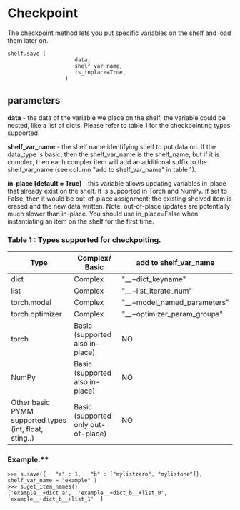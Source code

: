 # Checkpoint 

The checkpoint method lets you put specific variables on the shelf and load them later on. 

```
shelf.save (
                     data, 
                     shelf_var_name, 
                     is_inplace=True, 
                  )
```
## parameters
**data** - the data of the variable we place on the shelf, the variable could be nested, like a list of dicts.
Please refer to table 1 for the checkpointing types supported.
 
**shelf_var_name** - the shelf name identifying shelf to put data on. If the data_type is basic, then the shelf_var_name is the shelf_name, but if it is complex, then each complex item will add an additional suffix to the shelf_var_name (see column "add to shelf_var_name" in table 1).

**in-place [default = True]** - this variable allows updating variables in-place that already exist on the shelf. It is supported in Torch and NumPy. If set to False, then it would be out-of-place assignment; the existing shelved item is erased and the new data written. Note, out-of-place updates are potentially much slower than in-place.  You should use in_place=False when instantiating an item on the shelf for the first time.

### Table 1 : Types supported for checkpoiting.

| Type|Complex/ Basic  |add  to shelf_var_name |
|----|---|---|
| dict | Complex | "__+dict_keyname" |
| list | Complex | "__+list_iterate_num" |
| torch.model | Complex | "__+model_named_parameters" |
| torch.optimizer | Complex | "__+optimizer_param_groups" |
| torch | Basic (supported also in-place) | NO |
| NumPy | Basic (supported also in-place) | NO |
| Other basic PYMM supported types (int, float, sting..) | Basic (supported only out-of-place) | NO |


### Example:**
```
>>> s.save({   "a" : 1,   "b" : ["mylistzero", "mylistone"]}, shelf_var_name = "example" )
>>> s.get_item_names()
['example__+dict_a',  'example__+dict_b__+list_0',  'example__+dict_b__+list_1'  ]
```










